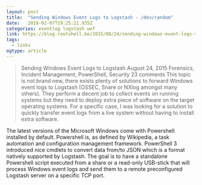 ```yaml
---
layout: post 
title:  "Sending Windows Event Logs to Logstash - /dev/random" 
date:   2018-02-07T19:25:21.935Z 
categories: eventlog logstash wef
link: https://blog.rootshell.be/2015/08/24/sending-windows-event-logs-to-logstash/ 
tags:
  - links
ogtype: article 
---
```


> Sending Windows Event Logs to Logstash
August 24, 2015 Forensics, Incident Management, PowerShell, Security 23 comments
This topic is not brand new, there exists plenty of solutions to forward Windows event logs to Logstash (OSSEC, Snare or NXlog amongst many others). They perform a decent job to collect events on running systems but they need to deploy extra piece of software on the target operating systems. For a specific case, I was looking for a solution to quickly transfer event logs from a live system without having to install extra software.


The latest versions of the Microsoft Windows come with Powershell installed by default. Powershell is, as defined by Wikipedia, a task automation and configuration management framework. PowerShell 3 introduced nice cmdlets to convert data from/to JSON which is a format natively supported by Logstash. The goal is to have a standalone Powershell script executed from a share or a read-only USB-stick that will process Windows event logs and send them to a remote preconfigured Logstash server on a specific TCP port.